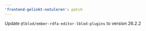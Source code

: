 ```yaml
---
'frontend-gelinkt-notuleren': patch
---
```


Update `@lblod/ember-rdfa-editor-lblod-plugins` to version 26.2.2
